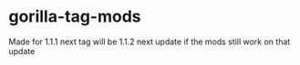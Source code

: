 # gorilla-tag-mods
Made for 1.1.1 next tag will be 1.1.2 next update if the mods still work on that update
